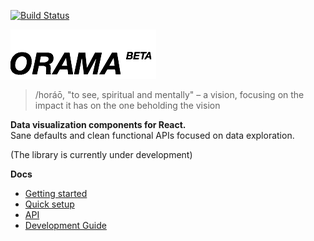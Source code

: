 [![Build Status](https://travis-ci.org/kensho/orama.svg)](https://travis-ci.org/kensho/orama)

![logo](/dist/imgs/logo.png)

> /horáō, "to see, spiritual and mentally" – a vision, focusing on the impact it has on the one beholding the vision

**Data visualization components for React.**  
Sane defaults and clean functional APIs focused on data exploration.

(The library is currently under development)

**Docs**

- [Getting started](/docs/gettingStarted.md)
- [Quick setup](/docs/quickSetup.md)
- [API](/docs/api.md)
- [Development Guide](/docs/development.md)
